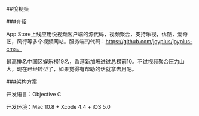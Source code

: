 ##悅视频

###介绍

App Store上线应用悦视频客户端的源代码，视频聚合，支持乐视，优酷，爱奇艺，风行等多个视频网站。服务端的代码：https://github.com/joyplus/joyplus-cms。

最高排名中国区娱乐榜19名，香港新加坡进过总榜前10。不过视频聚合压力山大，现在已经转型了，如果觉得有帮助的话就拿去用吧。

###架构方案

开发语言：Objective C

开发环境：Mac 10.8 + Xcode 4.4 + iOS 5.0

